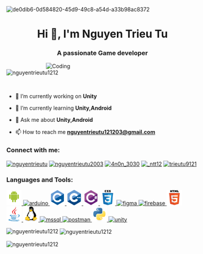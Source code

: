 ![de0dib6-0d584820-45d9-49c8-a54d-a33b98ac8372](https://github.com/NguyenTrieuTu1212/NguyenTrieuTu1212/assets/143092693/e968e290-39aa-4a0c-9232-66c199d42e49)
<h1 align="center">Hi 👋, I'm Nguyen Trieu Tu</h1>
<h3 align="center">A passionate Game developer</h3>


<img align="right" alt="Coding" width="400" src="https://www.reddit.com/r/perfectloops/comments/9376vf/smoke_in_the_rain/">
<p align="left"> <img src="https://komarev.com/ghpvc/?username=nguyentrieutu1212&label=Profile%20views&color=0e75b6&style=flat" alt="nguyentrieutu1212" /> </p>

<p align="left"> <a href="https://twitter.com/" target="blank"><img src="https://img.shields.io/twitter/follow/?logo=twitter&style=for-the-badge" alt="" /></a> </p>

- 🔭 I’m currently working on **Unity**

- 🌱 I’m currently learning **Unity,Android**

- 💬 Ask me about **Unity,Android**

- 📫 How to reach me **nguyentrieutu121203@gmail.com**

<h3 align="left">Connect with me:</h3>
<p align="left">
<a href="https://linkedin.com/in/nguyentrieutu" target="blank"><img align="center" src="https://raw.githubusercontent.com/rahuldkjain/github-profile-readme-generator/master/src/images/icons/Social/linked-in-alt.svg" alt="nguyentrieutu" height="30" width="40" /></a>
<a href="https://fb.com/nguyentrieutu2003" target="blank"><img align="center" src="https://raw.githubusercontent.com/rahuldkjain/github-profile-readme-generator/master/src/images/icons/Social/facebook.svg" alt="nguyentrieutu2003" height="30" width="40" /></a>
<a href="https://instagram.com/4n0n_3030" target="blank"><img align="center" src="https://raw.githubusercontent.com/rahuldkjain/github-profile-readme-generator/master/src/images/icons/Social/instagram.svg" alt="4n0n_3030" height="30" width="40" /></a>
<a href="https://www.youtube.com/channel/UCsJC_5VxsUBLMBaey_NgdXQ" target="blank"><img align="center" src="https://raw.githubusercontent.com/rahuldkjain/github-profile-readme-generator/master/src/images/icons/Social/youtube.svg" alt="_ntt12" height="30" width="40" /></a>
<a href="https://discord.gg/trieutu9121" target="blank"><img align="center" src="https://raw.githubusercontent.com/rahuldkjain/github-profile-readme-generator/master/src/images/icons/Social/discord.svg" alt="trieutu9121" height="30" width="40" /></a>
</p>

<h3 align="left">Languages and Tools:</h3>
<p align="left"> <a href="https://developer.android.com" target="_blank" rel="noreferrer"> <img src="https://raw.githubusercontent.com/devicons/devicon/master/icons/android/android-original-wordmark.svg" alt="android" width="40" height="40"/> </a> <a href="https://www.arduino.cc/" target="_blank" rel="noreferrer"> <img src="https://cdn.worldvectorlogo.com/logos/arduino-1.svg" alt="arduino" width="40" height="40"/> </a> <a href="https://www.cprogramming.com/" target="_blank" rel="noreferrer"> <img src="https://raw.githubusercontent.com/devicons/devicon/master/icons/c/c-original.svg" alt="c" width="40" height="40"/> </a> <a href="https://www.w3schools.com/cpp/" target="_blank" rel="noreferrer"> <img src="https://raw.githubusercontent.com/devicons/devicon/master/icons/cplusplus/cplusplus-original.svg" alt="cplusplus" width="40" height="40"/> </a> <a href="https://www.w3schools.com/cs/" target="_blank" rel="noreferrer"> <img src="https://raw.githubusercontent.com/devicons/devicon/master/icons/csharp/csharp-original.svg" alt="csharp" width="40" height="40"/> </a> <a href="https://www.w3schools.com/css/" target="_blank" rel="noreferrer"> <img src="https://raw.githubusercontent.com/devicons/devicon/master/icons/css3/css3-original-wordmark.svg" alt="css3" width="40" height="40"/> </a> <a href="https://www.figma.com/" target="_blank" rel="noreferrer"> <img src="https://www.vectorlogo.zone/logos/figma/figma-icon.svg" alt="figma" width="40" height="40"/> </a> <a href="https://firebase.google.com/" target="_blank" rel="noreferrer"> <img src="https://www.vectorlogo.zone/logos/firebase/firebase-icon.svg" alt="firebase" width="40" height="40"/> </a> <a href="https://www.w3.org/html/" target="_blank" rel="noreferrer"> <img src="https://raw.githubusercontent.com/devicons/devicon/master/icons/html5/html5-original-wordmark.svg" alt="html5" width="40" height="40"/> </a> <a href="https://www.java.com" target="_blank" rel="noreferrer"> <img src="https://raw.githubusercontent.com/devicons/devicon/master/icons/java/java-original.svg" alt="java" width="40" height="40"/> </a> <a href="https://www.linux.org/" target="_blank" rel="noreferrer"> <img src="https://raw.githubusercontent.com/devicons/devicon/master/icons/linux/linux-original.svg" alt="linux" width="40" height="40"/> </a> <a href="https://www.microsoft.com/en-us/sql-server" target="_blank" rel="noreferrer"> <img src="https://www.svgrepo.com/show/303229/microsoft-sql-server-logo.svg" alt="mssql" width="40" height="40"/> </a> <a href="https://postman.com" target="_blank" rel="noreferrer"> <img src="https://www.vectorlogo.zone/logos/getpostman/getpostman-icon.svg" alt="postman" width="40" height="40"/> </a> <a href="https://www.python.org" target="_blank" rel="noreferrer"> <img src="https://raw.githubusercontent.com/devicons/devicon/master/icons/python/python-original.svg" alt="python" width="40" height="40"/> </a> <a href="https://unity.com/" target="_blank" rel="noreferrer"> <img src="https://www.vectorlogo.zone/logos/unity3d/unity3d-icon.svg" alt="unity" width="40" height="40"/> </a> </p>

<p><img align="left" src="https://github-readme-stats.vercel.app/api/top-langs?username=nguyentrieutu1212&show_icons=true&locale=en&layout=compact" alt="nguyentrieutu1212" /></p>

<p>&nbsp;<img align="center" src="https://github-readme-stats.vercel.app/api?username=nguyentrieutu1212&show_icons=true&locale=en" alt="nguyentrieutu1212" /></p>

<p><img align="center" src="https://github-readme-streak-stats.herokuapp.com/?user=nguyentrieutu1212&" alt="nguyentrieutu1212" /></p>
